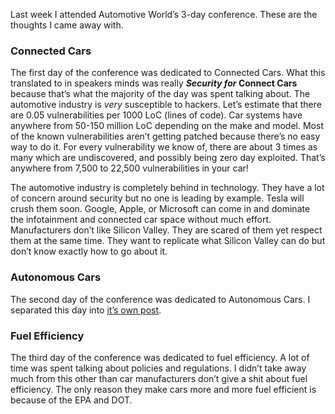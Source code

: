 
Last week I attended Automotive World’s 3-day conference. These are the thoughts I came away with.

### Connected Cars

The first day of the conference was dedicated to Connected Cars. What this translated to in speakers minds was really ***Security for* Connect Cars** because that’s what the majority of the day was spent talking about. The automotive industry is *very* susceptible to hackers. Let’s estimate that there are 0.05 vulnerabilities per 1000 LoC (lines of code). Car systems have anywhere from 50-150 million LoC depending on the make and model. Most of the known vulnerabilities aren’t getting patched because there’s no easy way to do it. For every vulnerability we know of, there are about 3 times as many which are undiscovered, and possibly being zero day exploited. That’s anywhere from 7,500 to 22,500 vulnerabilities in your car!

The automotive industry is completely behind in technology. They have a lot of concern around security but no one is leading by example. Tesla will crush them soon. Google, Apple, or Microsoft can come in and dominate the infotainment and connected car space without much effort. Manufacturers don’t like Silicon Valley. They are scared of them yet respect them at the same time. They want to replicate what Silicon Valley can do but don’t know exactly how to go about it.

### Autonomous Cars

The second day of the conference was dedicated to Autonomous Cars. I separated this day into [it’s own post](http://rushfrisby.com/autonomous-cars-are-a-long-way-off/).

### Fuel Efficiency

The third day of the conference was dedicated to fuel efficiency. A lot of time was spent talking about policies and regulations. I didn’t take away much from this other than car manufacturers don’t give a shit about fuel efficiency. The only reason they make cars more and more fuel efficient is because of the EPA and DOT.


